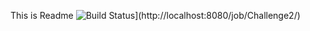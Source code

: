 This is Readme
![Build Status](http://localhost:8080/buildStatus/icon?job=Challenge2)](http://localhost:8080/job/Challenge2/)
